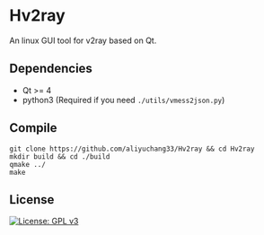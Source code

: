 # Hv2ray
An linux GUI tool for v2ray based on Qt.

## Dependencies
- Qt >= 4
- python3 (Required if you need `./utils/vmess2json.py`)

## Compile
```
git clone https://github.com/aliyuchang33/Hv2ray && cd Hv2ray
mkdir build && cd ./build
qmake ../
make
```

## License
[![License: GPL v3](https://img.shields.io/badge/License-GPL%20v3-blue.svg)](https://www.gnu.org/licenses/gpl-3.0)
